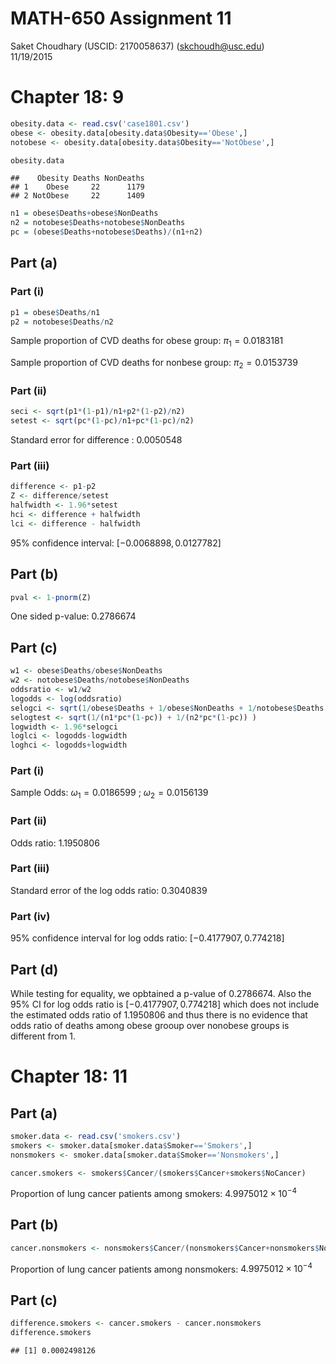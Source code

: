 # MATH-650 Assignment 11
Saket Choudhary (USCID: 2170058637) (skchoudh@usc.edu)  
11/19/2015  

# Chapter 18: 9


```r
obesity.data <- read.csv('case1801.csv')
obese <- obesity.data[obesity.data$Obesity=='Obese',]
notobese <- obesity.data[obesity.data$Obesity=='NotObese',]

obesity.data
```

```
##    Obesity Deaths NonDeaths
## 1    Obese     22      1179
## 2 NotObese     22      1409
```


```r
n1 = obese$Deaths+obese$NonDeaths
n2 = notobese$Deaths+notobese$NonDeaths
pc = (obese$Deaths+notobese$Deaths)/(n1+n2)
```

## Part (a)

### Part (i)

```r
p1 = obese$Deaths/n1
p2 = notobese$Deaths/n2
```


Sample proportion of CVD deaths for obese group: $\pi_1=0.0183181$

Sample proportion of CVD deaths for nonbese group: $\pi_2=0.0153739$


### Part (ii)



```r
seci <- sqrt(p1*(1-p1)/n1+p2*(1-p2)/n2)
setest <- sqrt(pc*(1-pc)/n1+pc*(1-pc)/n2)
```

Standard error for difference : 0.0050548

### Part (iii)




```r
difference <- p1-p2
Z <- difference/setest
halfwidth <- 1.96*setest
hci <- difference + halfwidth
lci <- difference - halfwidth
```

95% confidence interval: $[-0.0068898, 0.0127782]$


## Part (b)


```r
pval <- 1-pnorm(Z)
```


One sided p-value: 0.2786674

## Part (c)


```r
w1 <- obese$Deaths/obese$NonDeaths
w2 <- notobese$Deaths/notobese$NonDeaths
oddsratio <- w1/w2
logodds <- log(oddsratio)
selogci <- sqrt(1/obese$Deaths + 1/obese$NonDeaths + 1/notobese$Deaths + 1/notobese$NonDeaths)
selogtest <- sqrt(1/(n1*pc*(1-pc)) + 1/(n2*pc*(1-pc)) )
logwidth <- 1.96*selogci
loglci <- logodds-logwidth
loghci <- logodds+logwidth
```
### Part (i)
Sample Odds: $\omega_1=0.0186599$ ; $\omega_2=0.0156139$

### Part (ii)

Odds ratio: $1.1950806$

### Part (iii)

Standard error of the log odds ratio: $0.3040839$

### Part (iv)

95% confidence interval for log odds ratio: $[-0.4177907, 0.774218]$


## Part (d)
<!-- The odds of deaths for obese group are estimated to be 1.1950806 times the odds of deaths for nonobese group(approximate 95% CI: $[-0.4177907, 0.774218]$) .-->
While testing for equality, we opbtained a p-value of 0.2786674. Also the 95% CI for log odds ratio is  $[-0.4177907, 0.774218]$ which does not include the estimated odds ratio of  $1.1950806$ and thus there is no evidence that odds ratio of deaths among obese grooup over nonobese groups is different from 1.

# Chapter 18: 11

## Part (a)

```r
smoker.data <- read.csv('smokers.csv')
smokers <- smoker.data[smoker.data$Smoker=='Smokers',]
nonsmokers <- smoker.data[smoker.data$Smoker=='Nonsmokers',]
```


```r
cancer.smokers <- smokers$Cancer/(smokers$Cancer+smokers$NoCancer)
```
Proportion of lung cancer patients among smokers: $4.9975012\times 10^{-4}$

## Part (b)


```r
cancer.nonsmokers <- nonsmokers$Cancer/(nonsmokers$Cancer+nonsmokers$NoCancer)
```

Proportion of lung cancer patients among nonsmokers: $4.9975012\times 10^{-4}$


## Part (c)


```r
difference.smokers <- cancer.smokers - cancer.nonsmokers 
difference.smokers
```

```
## [1] 0.0002498126
```
